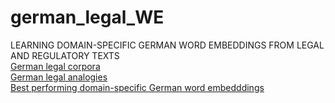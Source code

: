 # german_legal_WE
LEARNING DOMAIN-SPECIFIC GERMAN WORD EMBEDDINGS FROM LEGAL AND REGULATORY TEXTS
<br>[German legal corpora]()
<br>[German legal analogies](https://github.com/QianRuan/german_legal_WE/blob/master/german-legal-analogies.txt)
<br>[Best performing domain-specific German word embedddings]()
